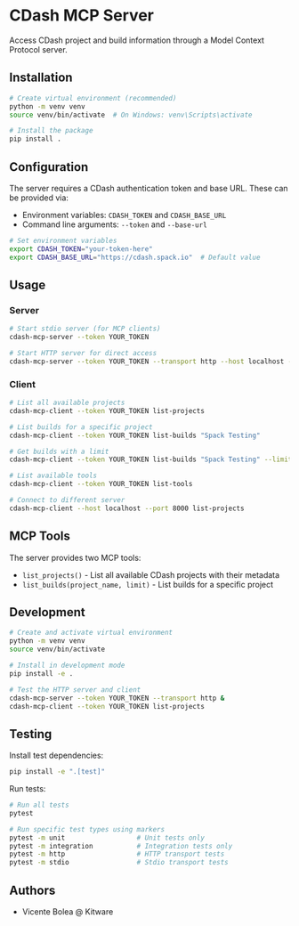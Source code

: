# CDash MCP Server

Access CDash project and build information through a Model Context Protocol server.

## Installation

```bash
# Create virtual environment (recommended)
python -m venv venv
source venv/bin/activate  # On Windows: venv\Scripts\activate

# Install the package
pip install .
```

## Configuration

The server requires a CDash authentication token and base URL. These can be provided via:
- Environment variables: `CDASH_TOKEN` and `CDASH_BASE_URL`
- Command line arguments: `--token` and `--base-url`

```bash
# Set environment variables
export CDASH_TOKEN="your-token-here"
export CDASH_BASE_URL="https://cdash.spack.io"  # Default value
```

## Usage

### Server

```bash
# Start stdio server (for MCP clients)
cdash-mcp-server --token YOUR_TOKEN

# Start HTTP server for direct access
cdash-mcp-server --token YOUR_TOKEN --transport http --host localhost --port 8000
```

### Client

```bash
# List all available projects
cdash-mcp-client --token YOUR_TOKEN list-projects

# List builds for a specific project
cdash-mcp-client --token YOUR_TOKEN list-builds "Spack Testing"

# Get builds with a limit
cdash-mcp-client --token YOUR_TOKEN list-builds "Spack Testing" --limit 10

# List available tools
cdash-mcp-client --token YOUR_TOKEN list-tools

# Connect to different server
cdash-mcp-client --host localhost --port 8000 list-projects
```

## MCP Tools

The server provides two MCP tools:

- `list_projects()` - List all available CDash projects with their metadata
- `list_builds(project_name, limit)` - List builds for a specific project

## Development

```bash
# Create and activate virtual environment
python -m venv venv
source venv/bin/activate

# Install in development mode
pip install -e .

# Test the HTTP server and client
cdash-mcp-server --token YOUR_TOKEN --transport http &
cdash-mcp-client --token YOUR_TOKEN list-projects
```

## Testing

Install test dependencies:

```bash
pip install -e ".[test]"
```

Run tests:

```bash
# Run all tests
pytest

# Run specific test types using markers
pytest -m unit                  # Unit tests only
pytest -m integration           # Integration tests only
pytest -m http                  # HTTP transport tests
pytest -m stdio                 # Stdio transport tests
```

## Authors
- Vicente Bolea @ Kitware
